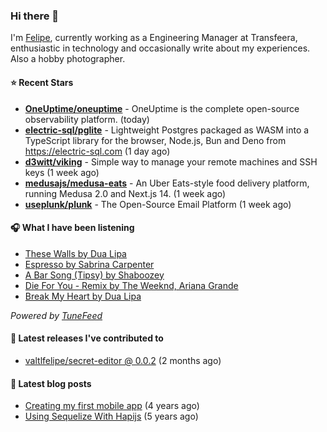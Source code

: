 ### Hi there 👋

I'm [Felipe](https://felipevm.com), currently working as a Engineering Manager at Transfeera, enthusiastic in technology and occasionally write about my experiences. Also a hobby photographer.

#### ⭐ Recent Stars
- **[OneUptime/oneuptime](https://github.com/OneUptime/oneuptime)** - OneUptime is the complete open-source observability platform. (today)
- **[electric-sql/pglite](https://github.com/electric-sql/pglite)** - Lightweight Postgres packaged as WASM into a TypeScript library for the browser, Node.js, Bun and Deno from https://electric-sql.com (1 day ago)
- **[d3witt/viking](https://github.com/d3witt/viking)** - Simple way to manage your remote machines and SSH keys (1 week ago)
- **[medusajs/medusa-eats](https://github.com/medusajs/medusa-eats)** - An Uber Eats-style food delivery platform, running Medusa 2.0 and Next.js 14. (1 week ago)
- **[useplunk/plunk](https://github.com/useplunk/plunk)** - The Open-Source Email Platform (1 week ago)

#### 🎧 What I have been listening
- [These Walls by Dua Lipa](https://open.spotify.com/track/7b6sWLSnbZhSIeqNGrJ4py)
- [Espresso by Sabrina Carpenter](https://open.spotify.com/track/2qSkIjg1o9h3YT9RAgYN75)
- [A Bar Song (Tipsy) by Shaboozey](https://open.spotify.com/track/2FQrifJ1N335Ljm3TjTVVf)
- [Die For You - Remix by The Weeknd, Ariana Grande](https://open.spotify.com/track/7oDd86yk8itslrA9HRP2ki)
- [Break My Heart by Dua Lipa](https://open.spotify.com/track/1raaNykBg1bDnWENUiglUA)

_Powered by [TuneFeed](https://tunefeed.app?ref=valtlfelipe-gh-profile)_ 

#### 🚀 Latest releases I've contributed to


- [valtlfelipe/secret-editor @ 0.0.2](https://github.com/valtlfelipe/secret-editor/releases/tag/0.0.2) (2 months ago)

#### 📄 Latest blog posts
- [Creating my first mobile app](https://felipevm.com/posts/creating-my-first-mobile-app/) (4 years ago)
- [Using Sequelize With Hapijs](https://felipevm.com/posts/using-sequelize-with-hapijs/) (5 years ago)
